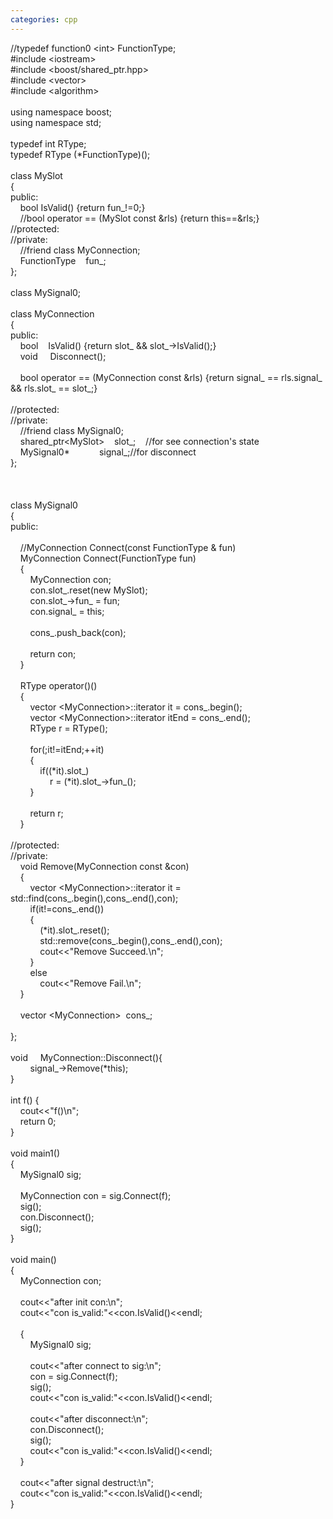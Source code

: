 ```yaml
---
categories: cpp
---
```

<div>//typedef function0 &lt;int&gt; FunctionType;<br />#include &lt;iostream&gt;<br />#include &lt;boost/shared_ptr.hpp&gt;<br />#include &lt;vector&gt;<br />#include &lt;algorithm&gt;<br /><br />using namespace boost;<br />using namespace std;<br /><br />typedef int RType;<br />typedef RType (*FunctionType)();<br /><br />class MySlot<br />{<br />public:<br />&nbsp;&nbsp; &nbsp;bool IsValid() {return fun_!=0;}<br />&nbsp;&nbsp; &nbsp;//bool operator == (MySlot const &amp;rls) {return this==&amp;rls;}<br />//protected:<br />//private:<br />&nbsp;&nbsp; &nbsp;//friend class MyConnection;<br />&nbsp;&nbsp; &nbsp;FunctionType&nbsp;&nbsp; &nbsp;fun_;<br />};<br /><br />class MySignal0;<br /><br />class MyConnection<br />{<br />public:<br />&nbsp;&nbsp; &nbsp;bool&nbsp;&nbsp; &nbsp;IsValid() {return slot_ &amp;&amp; slot_-&gt;IsValid();}<br />&nbsp;&nbsp; &nbsp;void &nbsp;&nbsp; &nbsp;Disconnect();<br />&nbsp;&nbsp; &nbsp;<br />&nbsp;&nbsp; &nbsp;bool operator == (MyConnection const &amp;rls) {return signal_ == rls.signal_ &amp;&amp; rls.slot_ == slot_;}<br />&nbsp;&nbsp; &nbsp;<br />//protected:<br />//private:<br />&nbsp;&nbsp; &nbsp;//friend class MySignal0;<br />&nbsp;&nbsp; &nbsp;shared_ptr&lt;MySlot&gt;&nbsp;&nbsp; &nbsp;slot_;&nbsp;&nbsp; &nbsp;//for see connection's state<br />&nbsp;&nbsp; &nbsp;MySignal0*&nbsp;&nbsp; &nbsp;&nbsp;&nbsp; &nbsp;&nbsp;&nbsp; &nbsp;signal_;//for disconnect<br />};<br /><br />&nbsp;&nbsp; &nbsp;<br />&nbsp;&nbsp; &nbsp;<br />class MySignal0<br />{<br />public:<br />&nbsp;&nbsp; &nbsp;<br />&nbsp;&nbsp; &nbsp;//MyConnection Connect(const FunctionType &amp; fun)&nbsp;&nbsp; &nbsp;<br />&nbsp;&nbsp; &nbsp;MyConnection Connect(FunctionType fun)&nbsp;&nbsp; &nbsp;<br />&nbsp;&nbsp; &nbsp;{<br />&nbsp;&nbsp; &nbsp;&nbsp;&nbsp; &nbsp;MyConnection con;<br />&nbsp;&nbsp; &nbsp;&nbsp;&nbsp; &nbsp;con.slot_.reset(new MySlot);<br />&nbsp;&nbsp; &nbsp;&nbsp;&nbsp; &nbsp;con.slot_-&gt;fun_ = fun;<br />&nbsp;&nbsp; &nbsp;&nbsp;&nbsp; &nbsp;con.signal_ = this;<br />&nbsp;&nbsp; &nbsp;&nbsp;&nbsp; &nbsp;<br />&nbsp;&nbsp; &nbsp;&nbsp;&nbsp; &nbsp;cons_.push_back(con);<br />&nbsp;&nbsp; &nbsp;&nbsp;&nbsp; &nbsp;<br />&nbsp;&nbsp; &nbsp;&nbsp;&nbsp; &nbsp;return con;<br />&nbsp;&nbsp; &nbsp;}<br />&nbsp;&nbsp; &nbsp;<br />&nbsp;&nbsp; &nbsp;RType operator()()<br />&nbsp;&nbsp; &nbsp;{<br />&nbsp;&nbsp; &nbsp;&nbsp;&nbsp; &nbsp;vector &lt;MyConnection&gt;::iterator it = cons_.begin();<br />&nbsp;&nbsp; &nbsp;&nbsp;&nbsp; &nbsp;vector &lt;MyConnection&gt;::iterator itEnd = cons_.end();<br />&nbsp;&nbsp; &nbsp;&nbsp;&nbsp; &nbsp;RType r = RType();<br />&nbsp;&nbsp; &nbsp;&nbsp;&nbsp; &nbsp;<br />&nbsp;&nbsp; &nbsp;&nbsp;&nbsp; &nbsp;for(;it!=itEnd;++it)<br />&nbsp;&nbsp; &nbsp;&nbsp;&nbsp; &nbsp;{<br />&nbsp;&nbsp; &nbsp;&nbsp;&nbsp; &nbsp;&nbsp;&nbsp; &nbsp;if((*it).slot_)<br />&nbsp;&nbsp; &nbsp;&nbsp;&nbsp; &nbsp;&nbsp;&nbsp; &nbsp;&nbsp;&nbsp; &nbsp;r = (*it).slot_-&gt;fun_();<br />&nbsp;&nbsp; &nbsp;&nbsp;&nbsp; &nbsp;}<br />&nbsp;&nbsp; &nbsp;&nbsp;&nbsp; &nbsp;&nbsp;&nbsp; &nbsp;<br />&nbsp;&nbsp; &nbsp;&nbsp;&nbsp; &nbsp;return r;<br />&nbsp;&nbsp; &nbsp;}<br />&nbsp;&nbsp; &nbsp;<br />//protected:<br />//private:<br />&nbsp;&nbsp; &nbsp;void Remove(MyConnection const &amp;con)<br />&nbsp;&nbsp; &nbsp;{<br />&nbsp;&nbsp; &nbsp;&nbsp;&nbsp; &nbsp;vector &lt;MyConnection&gt;::iterator it = std::find(cons_.begin(),cons_.end(),con);<br />&nbsp;&nbsp; &nbsp;&nbsp;&nbsp; &nbsp;if(it!=cons_.end())<br />&nbsp;&nbsp; &nbsp;&nbsp;&nbsp; &nbsp;{<br />&nbsp;&nbsp; &nbsp;&nbsp;&nbsp; &nbsp;&nbsp;&nbsp; &nbsp;(*it).slot_.reset();<br />&nbsp;&nbsp; &nbsp;&nbsp;&nbsp; &nbsp;&nbsp;&nbsp; &nbsp;std::remove(cons_.begin(),cons_.end(),con);<br />&nbsp;&nbsp; &nbsp;&nbsp;&nbsp; &nbsp;&nbsp;&nbsp; &nbsp;cout&lt;&lt;"Remove Succeed.\n";<br />&nbsp;&nbsp; &nbsp;&nbsp;&nbsp; &nbsp;}<br />&nbsp;&nbsp; &nbsp;&nbsp;&nbsp; &nbsp;else<br />&nbsp;&nbsp; &nbsp;&nbsp;&nbsp; &nbsp;&nbsp;&nbsp; &nbsp;cout&lt;&lt;"Remove Fail.\n";<br />&nbsp;&nbsp; &nbsp;}<br />&nbsp;&nbsp; &nbsp;<br />&nbsp;&nbsp; &nbsp;vector &lt;MyConnection&gt;&nbsp; cons_;<br />&nbsp;&nbsp; &nbsp;<br />};<br /><br />void &nbsp;&nbsp; &nbsp;MyConnection::Disconnect(){&nbsp;&nbsp; &nbsp;<br />&nbsp;&nbsp; &nbsp;&nbsp;&nbsp; &nbsp;signal_-&gt;Remove(*this);<br />}<br /><br />int f() {<br />&nbsp;&nbsp; &nbsp;cout&lt;&lt;"f()\n";<br />&nbsp;&nbsp; &nbsp;return 0;<br />}<br /><br />void main1()<br />{<br />&nbsp;&nbsp; &nbsp;MySignal0 sig;<br />&nbsp;&nbsp; &nbsp;<br />&nbsp;&nbsp; &nbsp;MyConnection con = sig.Connect(f);<br />&nbsp;&nbsp; &nbsp;sig();<br />&nbsp;&nbsp; &nbsp;con.Disconnect();<br />&nbsp;&nbsp; &nbsp;sig();<br />}<br /><br />void main()<br />{<br />&nbsp;&nbsp; &nbsp;MyConnection con;<br />&nbsp;&nbsp; &nbsp;<br />&nbsp;&nbsp; &nbsp;cout&lt;&lt;"after init con:\n";<br />&nbsp;&nbsp; &nbsp;cout&lt;&lt;"con is_valid:"&lt;&lt;con.IsValid()&lt;&lt;endl;<br />&nbsp;&nbsp; &nbsp;<br />&nbsp;&nbsp; &nbsp;{<br />&nbsp;&nbsp; &nbsp;&nbsp;&nbsp; &nbsp;MySignal0 sig;<br />&nbsp;&nbsp; &nbsp;&nbsp;&nbsp; &nbsp;<br />&nbsp;&nbsp; &nbsp;&nbsp;&nbsp; &nbsp;cout&lt;&lt;"after connect to sig:\n";<br />&nbsp;&nbsp; &nbsp;&nbsp;&nbsp; &nbsp;con = sig.Connect(f);<br />&nbsp;&nbsp; &nbsp;&nbsp;&nbsp; &nbsp;sig();<br />&nbsp;&nbsp; &nbsp;&nbsp;&nbsp; &nbsp;cout&lt;&lt;"con is_valid:"&lt;&lt;con.IsValid()&lt;&lt;endl;<br />&nbsp;&nbsp; &nbsp;&nbsp;&nbsp; &nbsp;<br />&nbsp;&nbsp; &nbsp;&nbsp;&nbsp; &nbsp;cout&lt;&lt;"after disconnect:\n";<br />&nbsp;&nbsp; &nbsp;&nbsp;&nbsp; &nbsp;con.Disconnect();<br />&nbsp;&nbsp; &nbsp;&nbsp;&nbsp; &nbsp;sig();<br />&nbsp;&nbsp; &nbsp;&nbsp;&nbsp; &nbsp;cout&lt;&lt;"con is_valid:"&lt;&lt;con.IsValid()&lt;&lt;endl;<br />&nbsp;&nbsp; &nbsp;}<br />&nbsp;&nbsp; &nbsp;<br />&nbsp;&nbsp; &nbsp;cout&lt;&lt;"after signal destruct:\n";<br />&nbsp;&nbsp; &nbsp;cout&lt;&lt;"con is_valid:"&lt;&lt;con.IsValid()&lt;&lt;endl;<br />}<br /></div>